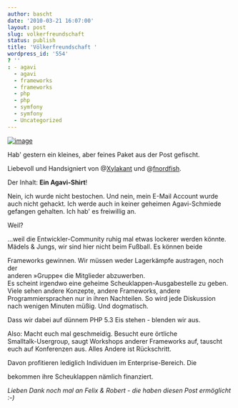 ```yaml
---
author: bascht
date: '2010-03-21 16:07:00'
layout: post
slug: volkerfreundschaft
status: publish
title: 'Völkerfreundschaft '
wordpress_id: '554'
? ''
: - agavi
  - agavi
  - frameworks
  - frameworks
  - php
  - php
  - symfony
  - symfony
  - Uncategorized
---
```


[![image](http://bascht.files.wordpress.com/2010/03/bascht.jpg?w=300)](http://bascht.files.wordpress.com/2010/03/bascht.jpg)

Hab' gestern ein kleines, aber feines Paket aus der Post gefischt.
  
Liebevoll und Handsigniert von
@[Xylakant](http://twitter.com/Xylakant) und
@[fnordfish](http://twitter.com/fnordfish).

Der Inhalt: **Ein Agavi-Shirt**!

Nein, ich wurde nicht bestochen. Und nein, mein E-Mail Account
wurde   
auch nicht gehackt. Ich werde auch in keiner geheimen
Agavi-Schmiede   
gefangen gehalten. Ich hab' es freiwillig an.

Weil?

…weil die Entwickler-Community ruhig mal etwas lockerer werden
könnte.   
Mädels & Jungs, wir sind hier nicht beim Fußball. Es können beide
  
Frameworks gewinnen. Wir müssen weder Lagerkämpfe austragen, noch
der   
anderen »Gruppe« die Mitglieder abzuwerben.   
Es scheint irgendwo eine geheime Scheuklappen-Ausgabestelle zu
geben.   
Viele sehen andere Konzepte, andere Frameworks, andere   
Programmiersprachen nur in ihren Nachteilen. So wird jede
Diskussion   
nach wenigen Minuten müßig. Und dogmatisch.

Dass wir dabei auf dünnem PHP 5.3 Eis stehen - blenden wir aus.

Also: Macht euch mal geschmeidig. Besucht eure örtliche   
Smalltalk-Usergroup, saugt Workshops anderer Frameworks auf,
tauscht   
euch auf Konferenzen aus. Alles Andere ist Rückschritt.

Davon profitieren lediglich Individuen im Enterprise-Bereich. Die
  
bekommen ihre Scheuklappen nämlich finanziert.

*Lieben Dank noch mal an Felix & Robert - die haben diesen Post ermöglicht :-)*



